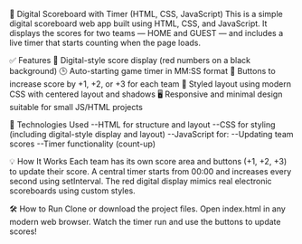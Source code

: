 🏀 Digital Scoreboard with Timer (HTML, CSS, JavaScript)
This is a simple digital scoreboard web app built using HTML, CSS, and JavaScript. It displays the scores for two teams — HOME and GUEST — and includes a live timer that starts counting when the page loads.

✅ Features
 🔴 Digital-style score display (red numbers on a black background)
 🕒 Auto-starting game timer in MM:SS format
 🎯 Buttons to increase score by +1, +2, or +3 for each team
 🎨 Styled layout using modern CSS with centered layout and shadows
 🖥️ Responsive and minimal design suitable for small JS/HTML projects

🧩 Technologies Used
--HTML for structure and layout
--CSS for styling (including digital-style display and layout)
--JavaScript for:
--Updating team scores
--Timer functionality (count-up)

💡 How It Works
  Each team has its own score area and buttons (+1, +2, +3) to update their score.
  A central timer starts from 00:00 and increases every second using setInterval.
  The red digital display mimics real electronic scoreboards using custom styles.

🛠️ How to Run
Clone or download the project files.
Open index.html in any modern web browser.
Watch the timer run and use the buttons to update scores!

